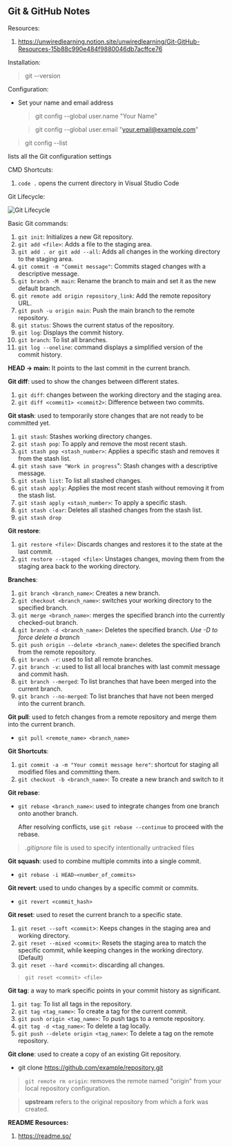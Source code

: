 ## Git & GitHub Notes

Resources:

1. https://unwiredlearning.notion.site/unwiredlearning/Git-GitHub-Resources-15b88c990e484f9880046db7acffce76

Installation:

> git --version

Configuration:

- Set your name and email address

  > git config --global user.name "Your Name"

  > git config --global user.email "your.email@example.com"

> git config --list

lists all the Git configuration settings

CMD Shortcuts:

1. `code .`
   opens the current directory in Visual Studio Code

Git Lifecycle:

![Git Lifecycle](https://milad-ezzat.vercel.app/static/images/git/git-4-phases.png)

Basic Git commands:

1. `git init`: Initializes a new Git repository.
2. `git add <file>`: Adds a file to the staging area.
3. `git add . or git add --all`: Adds all changes in the working directory to the staging area.
4. `git commit -m "Commit message"`: Commits staged changes with a descriptive message.
5. `git branch -M main`: Rename the branch to main and set it as the new default branch.
6. `git remote add origin repository_link`: Add the remote repository URL.
7. `git push -u origin main`: Push the main branch to the remote repository.
8. `git status`: Shows the current status of the repository.
9. `git log`: Displays the commit history.
10. `git branch`: To list all branches.
11. `git log --oneline`: command displays a simplified version of the commit history.

**HEAD -> main:** It points to the last commit in the current branch.

**Git diff**: used to show the changes between different states.

1. `git diff`: changes between the working directory and the staging area.
2. `git diff <commit1> <commit2>`: Difference between two commits.

**Git stash**: used to temporarily store changes that are not ready to be committed yet.

1. `git stash`: Stashes working directory changes.
2. `git stash pop`: To apply and remove the most recent stash.
3. `git stash pop <stash_number>`: Applies a specific stash and removes it from the stash list.
4. `git stash save "Work in progress`": Stash changes with a descriptive message.
5. `git stash list`: To list all stashed changes.
6. `git stash apply`: Applies the most recent stash without removing it from the stash list.
7. `git stash apply <stash_number>`: To apply a specific stash.
8. `git stash clear`: Deletes all stashed changes from the stash list.
9. `git stash drop`

**Git restore**:

1. `git restore <file>`: Discards changes and restores it to the state at the last commit.
2. `git restore --staged <file>`: Unstages changes, moving them from the staging area back to the working directory.

**Branches**:

1. `git branch <branch_name>`: Creates a new branch.
2. `git checkout <branch_name>`: switches your working directory to the specified branch.
3. `git merge <branch_name>`: merges the specified branch into the currently checked-out branch.
4. `git branch -d <branch_name>`: Deletes the specified branch.
   _Use -D to force delete a branch_
5. `git push origin --delete <branch_name>`: deletes the specified branch from the remote repository.
6. `git branch -r`: used to list all remote branches.
7. `git branch -v`: used to list all local branches with last commit message and commit hash.
8. `git branch --merged`: To list branches that have been merged into the current branch.
9. `git branch --no-merged`: To list branches that have not been merged into the current branch.

**Git pull**: used to fetch changes from a remote repository and merge them into the current branch.

- `git pull <remote_name> <branch_name>`

**Git Shortcuts**:

1. `git commit -a -m "Your commit message here"`: shortcut for staging all modified files and committing them.
2. `git checkout -b <branch_name>`: To create a new branch and switch to it

**Git rebase**:

- `git rebase <branch_name>`: used to integrate changes from one branch onto another branch.

  After resolving conflicts, use `git rebase --continue` to proceed with the rebase.

> _.gitignore_ file is used to specify intentionally untracked files

**Git squash**: used to combine multiple commits into a single commit.

- `git rebase -i HEAD~<number_of_commits>`

**Git revert**: used to undo changes by a specific commit or commits.

- `git revert <commit_hash>`

**Git reset**: used to reset the current branch to a specific state.

1. `git reset --soft <commit`>: Keeps changes in the staging area and working directory.
2. `git reset --mixed <commit>`: Resets the staging area to match the specific commit, while keeping changes in the working directory. (Default)
3. `git reset --hard <commit>`: discarding all changes.

> `git reset <commit> <file>`

**Git tag**: a way to mark specific points in your commit history as significant.

1. `git tag`: To list all tags in the repository.
2. `git tag <tag_name>`: To create a tag for the current commit.
3. `git push origin <tag_name>`: To push tags to a remote repository.
4. `git tag -d <tag_name>`: To delete a tag locally.
5. `git push --delete origin <tag_name>`: To delete a tag on the remote repository.

**Git clone**: used to create a copy of an existing Git repository.

- git clone https://github.com/example/repository.git

> `git remote rm origin`: removes the remote named "origin" from your local repository configuration.

> **upstream** refers to the original repository from which a fork was created.

**README Resources:**

1. https://readme.so/
